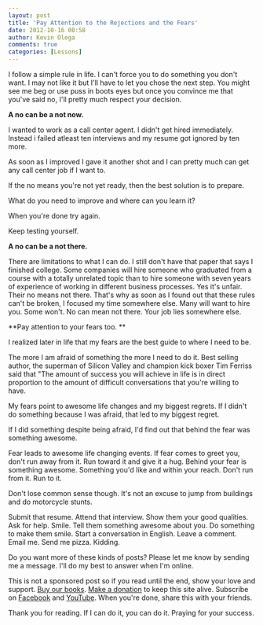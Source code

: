 ```yaml
---
layout: post
title: 'Pay Attention to the Rejections and the Fears'
date: 2012-10-16 00:58
author: Kevin Olega
comments: true
categories: [Lessons]
---
```

I follow a simple rule in life. I can't force you to do something you don't want. I may not like it but I'll have to let you chose the next step. You might see me beg or use puss in boots eyes but once you convince me that you've said no, I'll pretty much respect your decision.

**A no can be a not now.**

I wanted to work as a call center agent. I didn't get hired immediately. Instead i failed atleast ten interviews and my resume got ignored by ten more.

As soon as I improved I gave it another shot and I can pretty much can get any call center job if I want to.

If the no means you're not yet ready, then the best solution is to prepare.

What do you need to improve and where can you learn it?

When you're done try again.

Keep testing yourself.

**A no can be a not there.**

There are limitations to what I can do. I still don't have that paper that says I finished college. Some companies will hire someone who graduated from a course with a totally unrelated topic than to hire someone with seven years of experience of working in different business processes. Yes it's unfair. Their no means not there. That's why as soon as I found out that these rules can't be broken, I focused my time somewhere else. Many will want to hire you. Some won't. No can mean not there. Your job lies somewhere else.

**Pay attention to your fears too. **

I realized later in life that my fears are the best guide to where I need to be.

The more I am afraid of something the more I need to do it. Best selling author, the superman of Silicon Valley and champion kick boxer Tim Ferriss said that "The amount of success you will achieve in life is in direct proportion to the amount of difficult conversations that you're willing to have.

My fears point to awesome life changes and my biggest regrets. If I didn't do something because I was afraid, that led to my biggest regret.

If I did something despite being afraid, I'd find out that behind the fear was something awesome.

Fear leads to awesome life changing events. If fear comes to greet you, don't run away from it. Run toward it and give it a hug. Behind your fear is something awesome. Something you'd like and within your reach. Don't run from it. Run to it.

Don't lose common sense though. It's not an excuse to jump from buildings and do motorcycle stunts.

Submit that resume. Attend that interview. Show them your good qualities. Ask for help. Smile. Tell them something awesome about you.  Do something to make them smile. Start a conversation in English. Leave a comment. Email me. Send me pizza. Kidding.

Do you want more of these kinds of posts? Please let me know by sending me a message. I'll do my best to answer when I'm online.

This is not a sponsored post so if you read until the end, show your love and support. [Buy our books](http://callcentertrainingtips.com/promos/).  [Make a donation](http://callcentertrainingtips.com/support/) to keep this site alive. Subscribe on [Facebook](https://www.facebook.com/callcentertrainingtips/) and [YouTube](https://www.youtube.com/channel/UCSRyiovg_InMdQAe7Fn0LtA). When you're done, share this with your friends. 

Thank you for reading. If I can do it, you can do it. Praying for your success.
